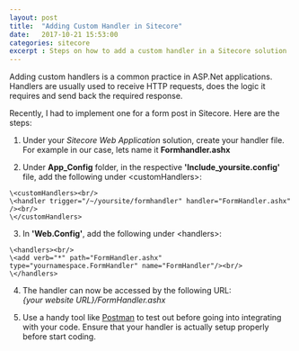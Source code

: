 ```yaml
---
layout: post
title:  "Adding Custom Handler in Sitecore"
date:   2017-10-21 15:53:00
categories: sitecore
excerpt : Steps on how to add a custom handler in a Sitecore solution
---
```


Adding custom handlers is a common practice in ASP.Net applications.
Handlers are usually used to receive HTTP requests, does the logic it requires and send back the required response.

Recently, I had to implement one for a form post in Sitecore.
Here are the steps:

1. Under your *Sitecore Web Application* solution, create your handler file. For example in our case, lets name it **Formhandler.ashx**

2. Under **App_Config** folder, in the respective **'Include_yoursite.config'** file, add the following under \<customHandlers>:

```
\<customHandlers><br/>
\<handler trigger="/~/yoursite/formhandler" handler="FormHandler.ashx" /><br/>
\</customHandlers>
```
3. In **'Web.Config'**, add the following under \<handlers>:

```
\<handlers><br/>
\<add verb="*" path="FormHandler.ashx" type="yournamespace.FormHandler" name="FormHandler"/><br/>
\</handlers>
```

4. The handler can now be accessed by the following URL:<br/>
*{your website URL}/FormHandler.ashx*

5. Use a handy tool like [Postman](https://www.getpostman.com/postman) to test out before going into integrating with your code. Ensure that your handler is actually setup properly before start coding. 

